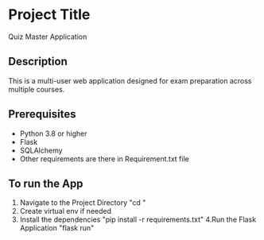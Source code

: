 # Project Title
Quiz Master Application

## Description
This is a multi-user web application designed for exam preparation across multiple courses.

## Prerequisites
- Python 3.8 or higher
- Flask
- SQLAlchemy
- Other requirements are there in Requirement.txt file

## To run the App
1. Navigate to the Project Directory "cd <project-folder>"
2. Create virtual env if needed
3. Install the dependencies "pip install -r requirements.txt"
4.Run the Flask Application "flask run"

